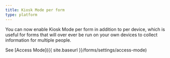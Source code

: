 ```yaml
---
title: Kiosk Mode per form
type: platform
---
```


You can now enable Kiosk Mode per form in addition to per device, which is useful for forms that will over ever be run on your own devices to collect information for multiple people.

See [Access Mode]({{ site.baseurl }}/forms/settings/access-mode)